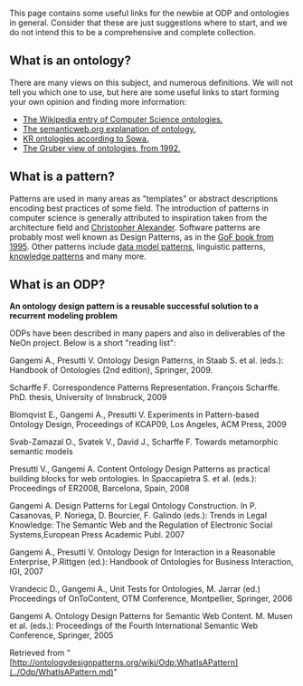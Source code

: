 This page contains some useful links for the newbie at ODP and ontologies in general. Consider that these are just suggestions where to start, and we do not intend this to be a comprehensive and complete collection. 



##   What is an ontology?


There are many views on this subject, and numerous definitions. We will not tell you which one to use, but here are some useful links to start forming your own opinion and finding more information:



* [The Wikipedia entry of Computer Science ontologies.](http://en.wikipedia.org/wiki/Ontology_(computer_science) "http://en.wikipedia.org/wiki/Ontology_(computer_science)")
* [The semanticweb.org explanation of ontology.](http://semanticweb.org/wiki/Ontology "http://semanticweb.org/wiki/Ontology")
* [KR ontologies according to Sowa.](http://www.jfsowa.com/ontology/ "http://www.jfsowa.com/ontology/")
* [The Gruber view of ontologies, from 1992.](http://www-ksl.stanford.edu/kst/what-is-an-ontology.html "http://www-ksl.stanford.edu/kst/what-is-an-ontology.html")


##   What is a pattern?


Patterns are used in many areas as "templates" or abstract descriptions encoding best practices of some field. The introduction of patterns in computer science is generally attributed to inspiration taken from the architecture field and [Christopher Alexander](http://www.patternlanguage.com/leveltwo/ca.htm "http://www.patternlanguage.com/leveltwo/ca.htm"). Software patterns are probably most well known as Design Patterns, as in the [GoF book from 1995](http://en.wikipedia.org/wiki/Design_Patterns_(book) "http://en.wikipedia.org/wiki/Design_Patterns_(book)"). Other patterns include [data model patterns](http://www.dorsethouse.com/books/dmp.html "http://www.dorsethouse.com/books/dmp.html"), linguistic patterns, [knowledge patterns](http://www.cs.utexas.edu/users/pclark/papers/handbook03.abs.html "http://www.cs.utexas.edu/users/pclark/papers/handbook03.abs.html") and many more. 



##   What is an ODP?


__An ontology design pattern is a reusable successful solution to a recurrent modeling problem__


ODPs have been described in many papers and also in deliverables of the NeOn project. Below is a short "reading list":


Gangemi A., Presutti V. Ontology Design Patterns, in Staab S. et al. (eds.): Handbook of Ontologies (2nd edition), Springer, 2009.


Scharffe F. Correspondence Patterns Representation. François Scharffe. PhD. thesis, University of Innsbruck, 2009


Blomqvist E., Gangemi A., Presutti V. Experiments in Pattern-based Ontology Design, Proceedings of KCAP09, Los Angeles, ACM Press, 2009


Svab-Zamazal O., Svatek V., David J., Scharffe F. Towards metamorphic semantic models


Presutti V., Gangemi A. Content Ontology Design Patterns as practical building blocks for web ontologies. In Spaccapietra S. et al. (eds.): Proceedings of ER2008, Barcelona, Spain, 2008


Gangemi A. Design Patterns for Legal Ontology Construction. In P. Casanovas, P. Noriega, D. Bourcier, F. Galindo (eds.): Trends in Legal Knowledge: The Semantic Web and the Regulation of Electronic Social Systems,European Press Academic Publ. 2007


Gangemi A., Presutti V. Ontology Design for Interaction in a Reasonable Enterprise, P.Rittgen (ed.): Handbook of Ontologies for Business Interaction, IGI, 2007


Vrandecic D., Gangemi A., Unit Tests for Ontologies, M. Jarrar (ed.) Proceedings of OnToContent, OTM Conference, Montpellier, Springer, 2006


Gangemi A. Ontology Design Patterns for Semantic Web Content. M. Musen et al. (eds.): Proceedings of the Fourth International Semantic Web Conference, Springer, 2005





Retrieved from "[http://ontologydesignpatterns.org/wiki/Odp:WhatIsAPattern](../Odp/WhatIsAPattern.md)"
